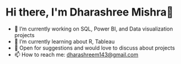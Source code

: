 # Hi there, I'm Dharashree Mishra👋

- 🔭 I’m currently working on SQL, Power BI, and Data visualization projects
- 🌱 I’m currently learning about R, Tableau
- 💬 Open for suggestions and would love to discuss about projects
- 📫 How to reach me: dharashreem143@gmail.com



